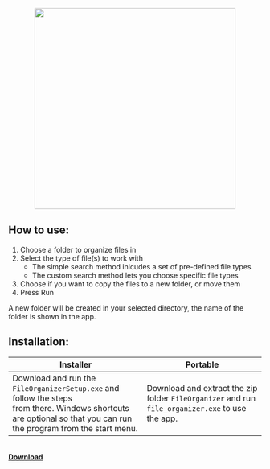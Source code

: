 
<p align="center">
  <img width="400px" src="https://user-images.githubusercontent.com/89453098/210701699-9c2db040-6dcd-4553-a07f-91dfe5a0e9e0.png"/>
</p>

## How to use:
1. Choose a folder to organize files in
2. Select the type of file(s) to work with
   - The simple search method inlcudes a set of pre-defined file types
   - The custom search method lets you choose specific file types
3. Choose if you want to copy the files to a new folder, or move them
4. Press Run

A new folder will be created in your selected directory, the name of the folder is shown in the app.

## Installation:

| Installer  | Portable |
| ------------- | ------------- |
| Download and run the `FileOrganizerSetup.exe` and follow the steps<br>from there. Windows shortcuts are optional so that you can run the program from the start menu.  | Download and extract the zip folder `FileOrganizer` and run `file_organizer.exe` to use the app.  |

<br>
<b><a href="https://github.com/henriksen-marcus/File-Organizer/releases">Download</a></b>
